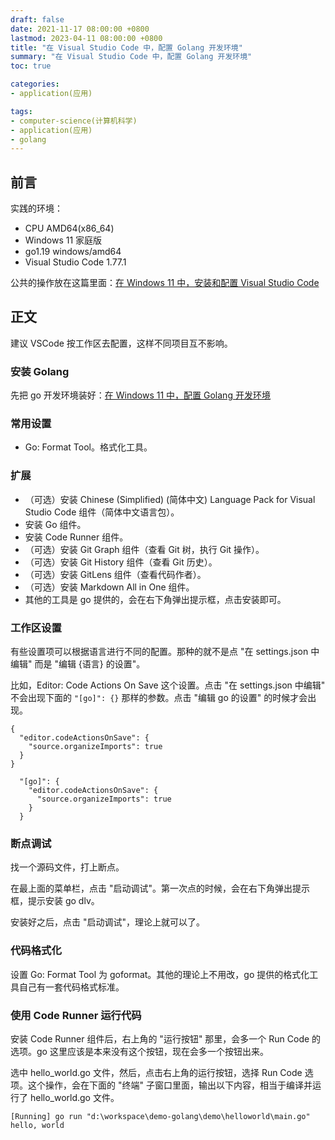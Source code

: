 ```yaml
---
draft: false
date: 2021-11-17 08:00:00 +0800
lastmod: 2023-04-11 08:00:00 +0800
title: "在 Visual Studio Code 中，配置 Golang 开发环境"
summary: "在 Visual Studio Code 中，配置 Golang 开发环境"
toc: true

categories:
- application(应用)

tags:
- computer-science(计算机科学)
- application(应用)
- golang
---
```

## 前言

实践的环境：

- CPU AMD64(x86_64)
- Windows 11 家庭版
- go1.19 windows/amd64
- Visual Studio Code 1.77.1

公共的操作放在这篇里面：[在 Windows 11 中，安装和配置 Visual Studio Code](/post/computer-science/application/visual-studio-code/windows)

## 正文

建议 VSCode 按工作区去配置，这样不同项目互不影响。

### 安装 Golang

先把 go 开发环境装好：[在 Windows 11 中，配置 Golang 开发环境](/post/computer-science/programming-language/golang/windows)

### 常用设置

- Go: Format Tool。格式化工具。

### 扩展

- （可选）安装 Chinese (Simplified) (简体中文) Language Pack for Visual Studio Code 组件（简体中文语言包）。
- 安装 Go 组件。
- 安装 Code Runner 组件。
- （可选）安装 Git Graph 组件（查看 Git 树，执行 Git 操作）。
- （可选）安装 Git History 组件（查看 Git 历史）。
- （可选）安装 GitLens 组件（查看代码作者）。
- （可选）安装 Markdown All in One 组件。
- 其他的工具是 go 提供的，会在右下角弹出提示框，点击安装即可。

### 工作区设置

有些设置项可以根据语言进行不同的配置。那种的就不是点 "在 settings.json 中编辑" 而是 "编辑 {语言} 的设置"。

比如，Editor: Code Actions On Save 这个设置。点击 "在 settings.json 中编辑" 不会出现下面的 `"[go]": {}` 那样的参数。点击 "编辑 go 的设置" 的时候才会出现。

```
{
  "editor.codeActionsOnSave": {
    "source.organizeImports": true
  }
}
```

```
  "[go]": {
    "editor.codeActionsOnSave": {
      "source.organizeImports": true
    }
  }
```

### 断点调试

找一个源码文件，打上断点。

在最上面的菜单栏，点击 "启动调试"。第一次点的时候，会在右下角弹出提示框，提示安装 go dlv。

安装好之后，点击 "启动调试"，理论上就可以了。

### 代码格式化

设置 Go: Format Tool 为 goformat。其他的理论上不用改，go 提供的格式化工具自己有一套代码格式标准。

### 使用 Code Runner 运行代码

安装 Code Runner 组件后，右上角的 "运行按钮" 那里，会多一个 Run Code 的选项。go 这里应该是本来没有这个按钮，现在会多一个按钮出来。

选中 hello_world.go 文件，然后，点击右上角的运行按钮，选择 Run Code 选项。这个操作，会在下面的 "终端" 子窗口里面，输出以下内容，相当于编译并运行了 hello_world.go 文件。

```
[Running] go run "d:\workspace\demo-golang\demo\helloworld\main.go"
hello, world
```
